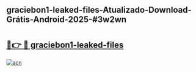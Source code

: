## graciebon1-leaked-files-Atualizado-Download-Grátis-Android-2025-#3w2wn

# <h2><a href="https://ainizakaria.my?title=graciebon1-leaked-files&ref=20M">🔗👉 🔴 graciebon1-leaked-files</a></h2>

[![acn](https://github.com/user-attachments/assets/0f9c940e-d8b0-45ae-aac7-cd30a18b3e1c)](https://ainizakaria.my?title=graciebon1-leaked-files&ref=20M)

